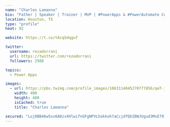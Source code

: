 ```yaml
---
name: "Charles Lamanna"
bio: "Father | Speaker | Trainer | MVP | #PowerApps & #PowerAutomate Community Super User | YouTuber Right-pointing triangle http://youtube.com/c/rezadorrani | Learn - Share - Clockwise rightwards and leftwards open circle arrows"
location: Houston, TX
type: "profile"
heat: 92

website: https://t.co/tAcqSdqguf

twitter:
  username: rezadorrani
  url: https://twitter.com/rezadorrani
  followers: 2988

topics:
  - Power Apps

images:
  - url: https://pbs.twimg.com/profile_images/1063114045270777856/qeT-jpWr_400x400.jpg
    width: 400
    height: 400
    isCached: true
    title: "Charles Lamanna"

secured: "Loj8BB46w5xv6A8zvXHlwifnGFgNPVLhokkoh7aCcjdfQbIBWJUgud3MxE791B9nbSmDYV/zEhNpcnDqplntKtbOfARBqyAI1svFJ9PF2ks3cjnW2OYH7pVWxHdhzGtLWh6n+EcE1S65LxW9NntbGhtHQ2DvbgPKRElu+J5FGvtNN3KQA2/ziTkS2H9oqIrvR8w/d5byYdyPm/ntpyellbWNmgZlXYrVS9qvgIbTAudFzjfasQqap7N8Oc7XQWnNdcqfClLGtmN27uSWRgLADCRiUXHF3Trt1zAEM+N/8uZ0MMQUWvcY/I/20RuNozJZ+nJ45HsnqC4ltXX40g7N675P7pcKZZIeCgnDTBLG0MZbelkGedgcjsztqocpANwnfsjuicOSGzSIXm2/YM9wsxVneTdmcF2JY+Y0gbl5Vhk=;1J4t9h0JoDMJy6Sc0bQSng=="
---
```


